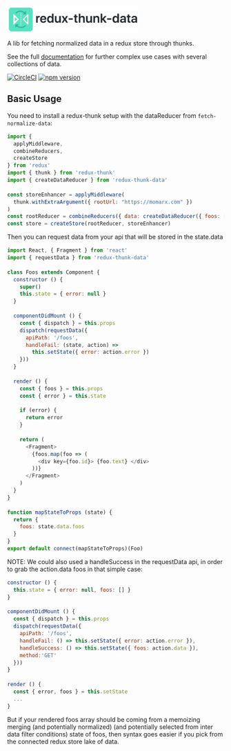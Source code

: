 <img alt="redux-thunk-data logo" src="https://raw.githubusercontent.com/betagouv/redux-thunk-data/master/icon.png" height=60/>

A lib for fetching normalized data in a redux store through thunks.

See the full [documentation](https://redux-thunk-data.netlify.com) for further complex use cases with several collections of data.

[![CircleCI](https://circleci.com/gh/betagouv/redux-thunk-data/tree/master.svg?style=svg)](https://circleci.com/gh/betagouv/redux-thunk-data/tree/master)
[![npm version](https://img.shields.io/npm/v/redux-thunk-data.svg?style=flat-square)](https://npmjs.org/package/redux-thunk-data)

## Basic Usage

You need to install a redux-thunk setup with the dataReducer from `fetch-normalize-data`:

```javascript
import {
  applyMiddleware,
  combineReducers,
  createStore
} from 'redux'
import { thunk } from 'redux-thunk'
import { createDataReducer } from 'redux-thunk-data'

const storeEnhancer = applyMiddleware(
  thunk.withExtraArgument({ rootUrl: "https://momarx.com" })
)
const rootReducer = combineReducers({ data: createDataReducer({ foos: [] }) })
const store = createStore(rootReducer, storeEnhancer)
```

Then you can request data from your api that will be stored
in the state.data

```javascript
import React, { Fragment } from 'react'
import { requestData } from 'redux-thunk-data'

class Foos extends Component {
  constructor () {
    super()
    this.state = { error: null }
  }

  componentDidMount () {
    const { dispatch } = this.props
    dispatch(requestData({
      apiPath: '/foos',
      handleFail: (state, action) =>
        this.setState({ error: action.error })
    }))
  }

  render () {
    const { foos } = this.props
    const { error } = this.state

    if (error) {
      return error
    }

    return (
      <Fragment>
        {foos.map(foo => (
          <div key={foo.id}> {foo.text} </div>
        ))}
      </Fragment>
    )
  }
}

function mapStateToProps (state) {
  return {
    foos: state.data.foos
  }
}
export default connect(mapStateToProps)(Foo)
```

NOTE: We could also used a handleSuccess in the requestData api, in order to grab the action.data foos in that simple case:

```javascript
constructor () {
  this.state = { error: null, foos: [] }
}

componentDidMount () {
  const { dispatch } = this.props
  dispatch(requestData({
    apiPath: '/foos',
    handleFail: () => this.setState({ error: action.error }),
    handleSuccess: () => this.setState({ foos: action.data }),
    method:'GET'
  }))
}

render () {
  const { error, foos } = this.setState
  ...
}
```

But if your rendered foos array should be coming from a memoizing merging (and potentially normalized) (and potentially selected from inter data filter conditions) state of foos, then syntax goes easier if you pick from the connected redux store lake of data.
